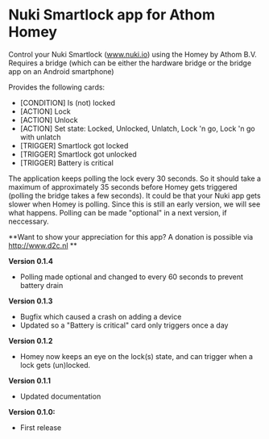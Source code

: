 # Nuki Smartlock app for Athom Homey

Control your Nuki Smartlock (www.nuki.io) using the Homey by Athom B.V.
Requires a bridge (which can be either the hardware bridge or the bridge app on an Android smartphone)

Provides the following cards:
- [CONDITION] Is (not) locked
- [ACTION] Lock
- [ACTION] Unlock
- [ACTION] Set state: Locked, Unlocked, Unlatch, Lock 'n go, Lock 'n go with unlatch
- [TRIGGER] Smartlock got locked
- [TRIGGER] Smartlock got unlocked
- [TRIGGER] Battery is critical

The application keeps polling the lock every 30 seconds. So it should take a maximum of approximately 35 seconds before Homey gets triggered (polling the bridge takes a few seconds).
It could be that your Nuki app gets slower when Homey is polling. Since this is still an early version, we will see what happens. Polling can be made "optional" in a next version, if neccessary.

**Want to show your appreciation for this app? A donation is possible via http://www.d2c.nl **

**Version 0.1.4**
- Polling made optional and changed to every 60 seconds to prevent battery drain

**Version 0.1.3**
- Bugfix which caused a crash on adding a device
- Updated so a "Battery is critical" card only triggers once a day

**Version 0.1.2**
- Homey now keeps an eye on the lock(s) state, and can trigger when a lock gets (un)locked. 

**Version 0.1.1**
- Updated documentation

**Version 0.1.0:**
- First release
